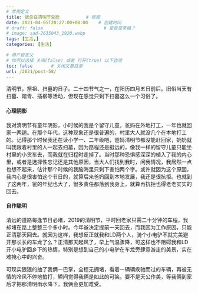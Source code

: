 ```yaml
---
# 常用定义
title: 我总在清明节受挫          # 标题
date: 2021-04-05T20:27:00+08:00    # 创建时间
# draft: false                       # 是否是草稿？
# image: sad-2635043_1920.webp
tags: [生活,]
categories: [生活]

# 用户自定义
# 你可以选择 关闭(false) 或者 打开(true) 以下选项
toc: false       # 关闭文章目录
url: /2021/post-58/
---
```


清明节，祭祖、扫墓的日子。二十四节气之一，在阳历四月五日前后。旧俗当天有扫墓、踏青、插柳等活动，但现在感觉只剩下扫墓这么一个习俗了。

#### 心理阴影

我对清明节有童年阴影，小时候的我是个留守儿童，爸妈在外地打工，一年也就回家一两趟。在那个年代，这种现象还是很普遍的，村里大人就没几个在本地打工的。记得那个时候我还在读小学一、二年级吧，爸妈清明节都没能赶回家，奶奶就叫我跟着村里的人一起去扫墓，因为路程还是挺远的，像我一样的留守儿童只能坐村里的小货车去，而我就在归程时走掉了。当时那种恐惧感深深的植入了我的内心里，或者是选择性忘记还是其他原因，当大人们找到我时，问我情况，我居然一点也想不起来，估计那个时候的我脑海里只剩下害怕两个字。或许就因为这个原因，我内心是很害怕这个节日的，就算后来爸妈回到本地发展，我还是很抗拒。也就到了这两年，爸的年纪也大了，很多责任都落到我身上，就算再抗拒也得老老实实的回去。

#### 自作聪明

清远的道路每逢节日必堵，2019的清明节，平时回老家只需二十分钟的车程，我却堵在路上整整三个多小时。今年爸决定提前一天回去，而我因为工作原因，只能正清那天回去。就因为这样，我想反正就我和LD两个人，骑个小电驴不就完美避开那长长的车龙了么？正清那天起风了，早上气温骤降，可这样也不阻碍我和LD开小电驴回乡下的热情，特别是想到自己的小电驴在车龙旁肆意游走的美景，实在难掩心中的兴奋。

可现实狠狠的抽了我俩一巴掌，全程无拥堵，看着一辆辆疾驰而过的车辆，再被无情的冷风不停地拍打，瞬间觉得我俩是如此的可笑。要不是天公作美，等我俩到家后才把那清明雨水降下，我俩会更加难受。